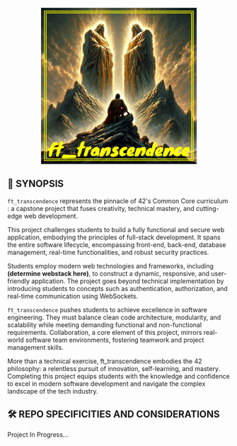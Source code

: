 <p align="center">
  <img src="docs/img/transcendence.jpg" width="70%"/>
</p>

## 🚀 SYNOPSIS

`ft_transcendence` represents the pinnacle of 42's Common Core curriculum : a capstone project that fuses creativity, technical mastery, and cutting-edge web development.

This project challenges students to build a fully functional and secure web application, embodying the principles of full-stack development. It spans the entire software lifecycle, encompassing front-end, back-end, database management, real-time functionalities, and robust security practices.

Students employ modern web technologies and frameworks, including **(determine webstack here)**, to construct a dynamic, responsive, and user-friendly application. The project goes beyond technical implementation by introducing students to concepts such as authentication, authorization, and real-time communication using WebSockets.

`ft_transcendence` pushes students to achieve excellence in software engineering. They must balance clean code architecture, modularity, and scalability while meeting demanding functional and non-functional requirements. Collaboration, a core element of this project, mirrors real-world software team environments, fostering teamwork and project management skills.

More than a technical exercise, ft_transcendence embodies the 42 philosophy: a relentless pursuit of innovation, self-learning, and mastery. Completing this project equips students with the knowledge and confidence to excel in modern software development and navigate the complex landscape of the tech industry.

## 🛠️ REPO SPECIFICITIES AND CONSIDERATIONS

Project In Progress...
